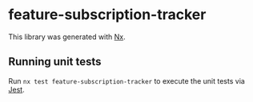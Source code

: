# feature-subscription-tracker

This library was generated with [Nx](https://nx.dev).

## Running unit tests

Run `nx test feature-subscription-tracker` to execute the unit tests via [Jest](https://jestjs.io).
